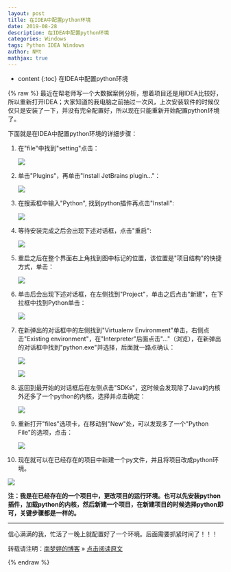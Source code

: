 ```yaml
---
layout: post
title: 在IDEA中配置python环境  
date: 2019-08-28
description: 在IDEA中配置python环境  
categories: Windows
tags: Python IDEA Windows
author: NMt
mathjax: true
---
```


* content
{:toc}
在IDEA中配置python环境  

<div style='display: none'>
@@@@
</div>

{% raw %}
最近在帮老师写一个大数据案例分析，想着项目还是用IDEA比较好，所以重新打开IDEA；大家知道的我电脑之前抽过一次风，上次安装软件的时候仅仅只是安装了一下，并没有完全配置好，所以现在只能重新开始配置python环境了。  

下面就是在IDEA中配置python环境的详细步骤：  

1. 在"file"中找到"setting"点击：  

   ![][pt_01]  

2. 单击"Plugins"，再单击"Install JetBrains plugin..."：

   ![][pt_02]  

3. 在搜索框中输入"Python", 找到python插件再点击"Install": 

   ![][pt_03]  

4. 等待安装完成之后会出现下述对话框，点击"重启":  

   ![][pt_04]  

5. 重启之后在整个界面右上角找到图中标记的位置，该位置是"项目结构"的快捷方式，单击：  

   ![][pt_05]  

6. 单击后会出现下述对话框，在左侧找到"Project"，单击之后点击"新建"，在下拉框中找到Python单击：  

   ![][pt_06]  

7. 在新弹出的对话框中的左侧找到"Virtualenv Environment"单击，右侧点击"Existing environment"，在"Interpreter"后面点击"..."（浏览），在新弹出的对话框中找到"python.exe"并选择，后面就一路点确认：  

   ![][pt_07]  
  
   ![][pt_08]  

8. 返回到最开始的对话框后在左侧点击"SDKs"，这时候会发现除了Java的内核外还多了一个python的内核，选择并点击确定：  

   ![][pt_09]  

9. 重新打开"files"选项卡，在移动到"New"处，可以发现多了一个"Python File"的选项，点击：  

   ![][pt_10]  

10. 现在就可以在已经存在的项目中新建一个py文件，并且将项目改成python环境。  

   ![][pt_11]  

**注：我是在已经存在的一个项目中，更改项目的运行环境。也可以先安装python插件，加载python的内核，然后新建一个项目，在新建项目的时候选择python即可，关键步骤都是一样的。**

---

信心满满的我，忙活了一晚上就配置好了一个环境。后面需要抓紧时间了！！！

转载请注明：[南梦婷的博客](https://norah2.github.io) » [点击阅读原文](https://norah2.github.io/2019/08/SymPy_Introduce/)   

<!--以下是本文用到的链接-->  

[pt_01]: /images/posts/idea_python/01.png
[pt_02]: /images/posts/idea_python/02.png
[pt_03]: /images/posts/idea_python/03.png
[pt_04]: /images/posts/idea_python/04.png
[pt_05]: /images/posts/idea_python/05.png
[pt_06]: /images/posts/idea_python/06.png
[pt_07]: /images/posts/idea_python/07.png
[pt_08]: /images/posts/idea_python/08.png
[pt_09]: /images/posts/idea_python/09.png
[pt_10]: /images/posts/idea_python/10.png
[pt_11]: /images/posts/idea_python/11.png

{% endraw %}